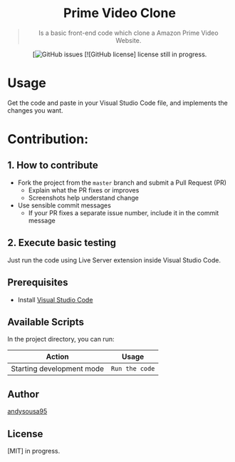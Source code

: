 <h1 align="center">
 Prime Video Clone
</h1>
<div align="center" >

> Is a basic front-end code which clone a Amazon Prime Video Website. 


[![GitHub issues](https://github.com/andysousa95/primeVideoClone/issues)
[![GitHub license] license still in progress.

</div>

# Usage

Get the code and paste in your Visual Studio Code file, and implements the changes you want.

# Contribution:

## 1. How to contribute

- Fork the project from the `master` branch and submit a Pull Request (PR)
  - Explain what the PR fixes or improves
  - Screenshots help understand change
- Use sensible commit messages
  - If your PR fixes a separate issue number, include it in the commit message

## 2. Execute basic testing

Just run the code using Live Server extension inside Visual Studio Code.


## Prerequisites

- Install [Visual Studio Code](https://code.visualstudio.com/)


## Available Scripts

In the project directory, you can run:

| Action                             | Usage               |
| ---------------------------------- | ------------------- |
| Starting development mode          | `Run the code`         |


## Author

[andysousa95](https://twitter.com/filler753)

## License

[MIT] in progress.
